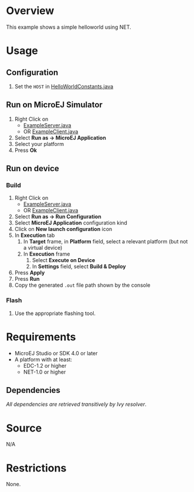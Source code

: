 # Overview
This example shows a simple helloworld using NET.

# Usage
## Configuration
1. Set the `HOST` in [HelloWorldConstants.java](com.microej.examples.foundation.net.helloworld/src/main/java/com.microej.examples/foundation/net/helloworld/HelloWorldConstants.java)

## Run on MicroEJ Simulator
1. Right Click on 
	* [ExampleServer.java](com.microej.examples.foundation.net.helloworld/src/main/java/com.microej.examples/foundation/net/helloworld/ExampleServer.java)
	* OR [ExampleClient.java](com.microej.examples.foundation.net.helloworld/src/main/java/com.microej.examples/foundation/net/helloworld/ExampleClient.java)
1. Select **Run as -> MicroEJ Application**
1. Select your platform 
1. Press **Ok**


## Run on device
### Build
1. Right Click on 
	* [ExampleServer.java](com.microej.examples.foundation.net.helloworld/src/main/java/com.microej.examples/foundation/net/helloworld/ExampleServer.java)
	* OR [ExampleClient.java](com.microej.examples.foundation.net.helloworld/src/main/java/com.microej.examples/foundation/net/helloworld/ExampleClient.java)
1. Select **Run as -> Run Configuration** 
1. Select **MicroEJ Application** configuration kind
1. Click on **New launch configuration** icon
1. In **Execution** tab
	1. In **Target** frame, in **Platform** field, select a relevant platform (but not a virtual device)
	1. In **Execution** frame
		1. Select **Execute on Device**
		2. In **Settings** field, select **Build & Deploy**
1. Press **Apply**
1. Press **Run**
1. Copy the generated `.out` file path shown by the console

### Flash
1. Use the appropriate flashing tool.

# Requirements
* MicroEJ Studio or SDK 4.0 or later
* A platform with at least:
	* EDC-1.2 or higher
	* NET-1.0 or higher

## Dependencies
_All dependencies are retrieved transitively by Ivy resolver_.

# Source
N/A

# Restrictions
None.
